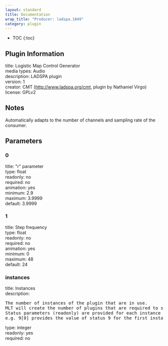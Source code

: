 ```yaml
---
layout: standard
title: Documentation
wrap_title: "Producer: ladspa.1849"
category: plugin
---
```

* TOC
{:toc}

## Plugin Information

title: Logistic Map Control Generator  
media types:
Audio  
description: LADSPA plugin  
version: 1  
creator: CMT (http://www.ladspa.org/cmt, plugin by Nathaniel Virgo)  
license: GPLv2  

## Notes

Automatically adapts to the number of channels and sampling rate of the consumer.

## Parameters

### 0

title: "r" parameter    
type: float  
readonly: no  
required: no  
animation: yes  
minimum: 2.9  
maximum: 3.9999  
default: 3.9999  

### 1

title: Step frequency    
type: float  
readonly: no  
required: no  
animation: yes  
minimum: 0  
maximum: 48  
default: 24  

### instances

title: Instances    
description:
<pre>
The number of instances of the plugin that are in use.
MLT will create the number of plugins that are required to support the number of audio channels.
Status parameters (readonly) are provided for each instance and are accessed by specifying the instance number after the identifier (starting at zero).
e.g. 9[0] provides the value of status 9 for the first instance.
</pre>
type: integer  
readonly: yes  
required: no  

